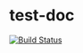 # test-doc


[![Build Status](https://travis-ci.com/bbest/test-doc.svg?branch=master)](https://travis-ci.com/bbest/test-doc)
